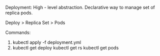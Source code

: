 Deployment: High - level abstraction.
Declarative way to manage set of replica pods.

Deploy > Replica Set > Pods

Commands: 
1. kubectl apply -f deployment.yml
2. kubectl get deploy
   kubectl get rs
   kubectl get pods
